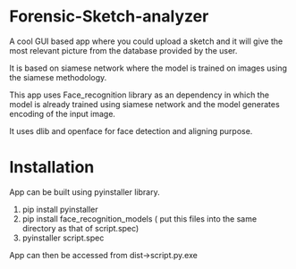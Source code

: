 # Forensic-Sketch-analyzer
A cool GUI based app where you could upload a sketch and it will give the most relevant picture from the database provided by the user.

It is based on siamese network where the model is trained on images using the siamese methodology.

This app uses Face_recognition library as an dependency in which the model is already trained using siamese network and the model generates encoding of the input image.

It uses dlib and openface for face detection and aligning purpose.

# Installation 
App can be built using pyinstaller library.

1. pip install pyinstaller
2. pip install face_recognition_models ( put this files into the same directory as that of script.spec)
3. pyinstaller script.spec

App can then be accessed from dist->script.py.exe



